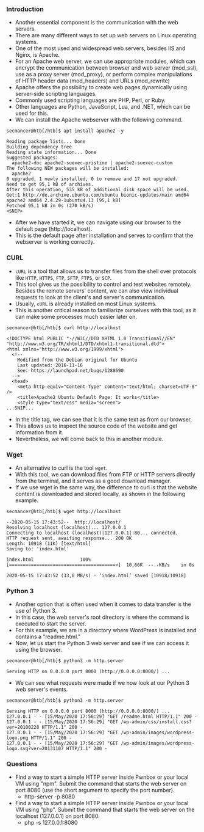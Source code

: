 ### Introduction
- Another essential component is the communication with the web servers. 
- There are many different ways to set up web servers on Linux operating systems.
- One of the most used and widespread web servers, besides IIS and Nginx, is Apache. 
- For an Apache web server, we can use appropriate modules, which can encrypt the communication between browser and web server (mod_ssl), use as a proxy server (mod_proxy), or perform complex manipulations of HTTP header data (mod_headers) and URLs (mod_rewrite)
- Apache offers the possibility to create web pages dynamically using server-side scripting languages. 
- Commonly used scripting languages are PHP, Perl, or Ruby. 
- Other languages are Python, JavaScript, Lua, and .NET, which can be used for this. 
- We can install the Apache webserver with the following command.
```shell-session
secmancer@htb[/htb]$ apt install apache2 -y

Reading package lists... Done
Building dependency tree       
Reading state information... Done
Suggested packages:
  apache2-doc apache2-suexec-pristine | apache2-suexec-custom
The following NEW packages will be installed:
  apache2
0 upgraded, 1 newly installed, 0 to remove and 17 not upgraded.
Need to get 95,1 kB of archives.
After this operation, 535 kB of additional disk space will be used.
Get:1 http://de.archive.ubuntu.com/ubuntu bionic-updates/main amd64 apache2 amd64 2.4.29-1ubuntu4.13 [95,1 kB]
Fetched 95,1 kB in 0s (270 kB/s)   
<SNIP>
```
- After we have started it, we can navigate using our browser to the default page (http://localhost).
- This is the default page after installation and serves to confirm that the webserver is working correctly.



### CURL
- `cURL` is a tool that allows us to transfer files from the shell over protocols like `HTTP`, `HTTPS`, `FTP`, `SFTP`, `FTPS`, or `SCP`. 
- This tool gives us the possibility to control and test websites remotely. Besides the remote servers' content, we can also view individual requests to look at the client's and server's communication. 
- Usually, `cURL` is already installed on most Linux systems. 
- This is another critical reason to familiarize ourselves with this tool, as it can make some processes much easier later on.
```shell-session
secmancer@htb[/htb]$ curl http://localhost

<!DOCTYPE html PUBLIC "-//W3C//DTD XHTML 1.0 Transitional//EN" "http://www.w3.org/TR/xhtml1/DTD/xhtml1-transitional.dtd">
<html xmlns="http://www.w3.org/1999/xhtml">
  <!--
    Modified from the Debian original for Ubuntu
    Last updated: 2016-11-16
    See: https://launchpad.net/bugs/1288690
  -->
  <head>
    <meta http-equiv="Content-Type" content="text/html; charset=UTF-8" />
    <title>Apache2 Ubuntu Default Page: It works</title>
    <style type="text/css" media="screen">
...SNIP...
```
- In the title tag, we can see that it is the same text as from our browser. 
- This allows us to inspect the source code of the website and get information from it.
- Nevertheless, we will come back to this in another module.



### Wget
- An alternative to curl is the tool `wget`. 
- With this tool, we can download files from FTP or HTTP servers directly from the terminal, and it serves as a good download manager. 
- If we use wget in the same way, the difference to curl is that the website content is downloaded and stored locally, as shown in the following example.
```shell-session
secmancer@htb[/htb]$ wget http://localhost

--2020-05-15 17:43:52--  http://localhost/
Resolving localhost (localhost)... 127.0.0.1
Connecting to localhost (localhost)|127.0.0.1|:80... connected.
HTTP request sent, awaiting response... 200 OK
Length: 10918 (11K) [text/html]
Saving to: 'index.html'

index.html                 100%[=======================================>]  10,66K  --.-KB/s    in 0s      

2020-05-15 17:43:52 (33,0 MB/s) - ‘index.html’ saved [10918/10918]
```



### Python 3
- Another option that is often used when it comes to data transfer is the use of Python 3. 
- In this case, the web server's root directory is where the command is executed to start the server. 
- For this example, we are in a directory where WordPress is installed and contains a "readme.html." 
- Now, let us start the Python 3 web server and see if we can access it using the browser.
```shell-session
secmancer@htb[/htb]$ python3 -m http.server

Serving HTTP on 0.0.0.0 port 8000 (http://0.0.0.0:8000/) ...
```
- We can see what requests were made if we now look at our Python 3 web server's events.
```shell-session
secmancer@htb[/htb]$ python3 -m http.server

Serving HTTP on 0.0.0.0 port 8000 (http://0.0.0.0:8000/) ...
127.0.0.1 - - [15/May/2020 17:56:29] "GET /readme.html HTTP/1.1" 200 -
127.0.0.1 - - [15/May/2020 17:56:29] "GET /wp-admin/css/install.css?ver=20100228 HTTP/1.1" 200 -
127.0.0.1 - - [15/May/2020 17:56:29] "GET /wp-admin/images/wordpress-logo.png HTTP/1.1" 200 -
127.0.0.1 - - [15/May/2020 17:56:29] "GET /wp-admin/images/wordpress-logo.svg?ver=20131107 HTTP/1.1" 200 -
```



### Questions
- Find a way to start a simple HTTP server inside Pwnbox or your local VM using "npm". Submit the command that starts the web server on port 8080 (use the short argument to specify the port number).
	- http-server -p 8080
- Find a way to start a simple HTTP server inside Pwnbox or your local VM using "php". Submit the command that starts the web server on the localhost (127.0.0.1) on port 8080.
	- php -s 127.0.0.1:8080